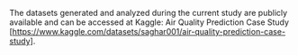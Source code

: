 
The datasets generated and analyzed during the current study are publicly available and can be accessed at Kaggle: Air Quality Prediction Case Study [https://www.kaggle.com/datasets/saghar001/air-quality-prediction-case-study].

